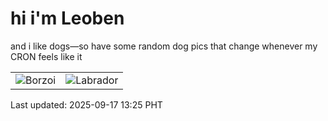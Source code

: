 # hi i'm Leoben

and i like dogs—so have some random dog pics that change whenever my CRON feels like it

|  |  |
|--------|----------|
| ![Borzoi](https://random-dog-vercel.vercel.app/api/random-borzoi?v=1758086714) | ![Labrador](https://random-dog-vercel.vercel.app/api/random-labrador?v=1758086714) |

Last updated: 2025-09-17 13:25 PHT
